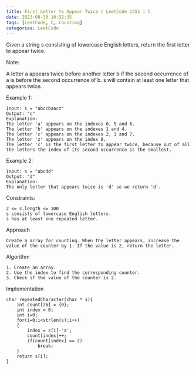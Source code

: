 ```yaml
---
title: First Letter to Appear Twice | LeetCode 2351 | C
date: 2023-08-30 10:52:35
tags: [LeetCode, C, Counting]
categories: LeetCode
---
```


Given a string s consisting of lowercase English letters, return the first letter to appear twice.

Note:

A letter a appears twice before another letter b if the second occurrence of a is before the second occurrence of b.
s will contain at least one letter that appears twice.
 

Example 1:

```
Input: s = "abccbaacz"
Output: "c"
Explanation:
The letter 'a' appears on the indexes 0, 5 and 6.
The letter 'b' appears on the indexes 1 and 4.
The letter 'c' appears on the indexes 2, 3 and 7.
The letter 'z' appears on the index 8.
The letter 'c' is the first letter to appear twice, because out of all the letters the index of its second occurrence is the smallest.
```

Example 2:

```
Input: s = "abcdd"
Output: "d"
Explanation:
The only letter that appears twice is 'd' so we return 'd'.
```

Constraints:

```
2 <= s.length <= 100
s consists of lowercase English letters.
s has at least one repeated letter.
```

Approach

```
Create a array for counting. When the letter appears, increase the value of the counter by 1. If the value is 2, return the letter.
```

Algorithm

```
1. Create an array.
2. Use the index to find the corresponding counter.
3. Check if the value of the counter is 2.
```

Implementation

```
char repeatedCharacter(char * s){
    int count[26] = {0};
    int index = 0;
    int i=0;
    for(i=0;i<strlen(s);i++)
    {
        index = s[i]-'a';
        count[index]++;
        if(count[index] == 2)
            break;
    }
    return s[i];
}
```